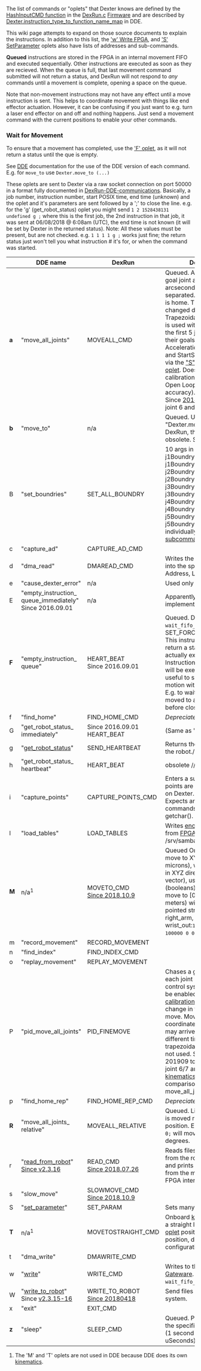 The list of commands or "oplets" that Dexter knows are defined by the [HashInputCMD function](https://github.com/HaddingtonDynamics/Dexter/search?utf8=%E2%9C%93&q=HashInputCMD+filename%3ADexRun.c&type=) in the [DexRun.c](../blob/master/Firmware/DexRun.c) [Firmware](firmware) and are described by [Dexter.instruction_type_to_function_name_map](https://github.com/cfry/dde/search?q=Dexter.instruction_type_to_function_name_map+filename%3Arobot.js&unscoped_q=Dexter.instruction_type_to_function_name_map+filename%3Arobot.js) in DDE. 

This wiki page attempts to expand on those source documents to explain the instructions. In addition to this list, the ['w' Write FPGA](oplet-write), and ['S' SetParameter](set-parameter-oplet) oplets also have lists of addresses and sub-commands.


**Queued** instructions are stored in the FPGA in an internal movement FIFO and executed sequentially. Other instructions are executed as soon as they are recieved. When the queue is full, that last movement command submitted will not return a status, and DexRun will not respond to _any_ commands until a movement is complete, opening a space on the queue. 

Note that non-movement instructions may not have any effect until a move instruction is sent. This helps to coordinate movement with things like end effector actuation. However, it can be confusing if you just want to e.g. turn a laser end effector on and off and nothing happens. Just send a movement command with the current positions to enable your other commands.

### Wait for Movement
To ensure that a movement has completed, use the <a href="#f">'F' oplet</a>, as it will not return a status until the que is empty. 

See [DDE](DDE) documentation for the use of the DDE version of each command. E.g. for `move_to` use `Dexter.move_to (...)`

These oplets are sent to Dexter via a raw socket connection on port 50000 in a format fully documented in [DexRun-DDE-communications](DexRun-DDE-communications). Basically, a job number, instruction number, start POSIX time, end time (unknown) and the oplet and it's parameters are sent followed by a ';' to close the line. e.g. for the 'g' (get_robot_status) oplet you might send `1 2 1528438131 undefined g ;` where this is the first job, the 2nd instruction in that job, it was sent at 06/08/2018 @ 6:08am (UTC), the end time is not known (it will be set by Dexter in the returned status). Note: All these values must be present, but are not checked. e.g. `1 1 1 1 g ;` works just fine; the return status just won't tell you what instruction # it's for, or when the command was started. 

&nbsp; | DDE name | DexRun | Description
--- | --- | --- | ---
<a name="a">**a**</a>|"move_all_joints"|MOVEALL_CMD|Queued. Arguments: 5 to 7 goal joint angles in arcseconds, space separated. E.g. `a 0 0 0 0 0` is home. The goal can not be changed during the move. Trapezoidal speed ramping is used with coordination so the first 5 joints arrive at their goals at the same time. Acceleration, MaxSpeed, and StartSpeed can be set via the ["S" SetParameter oplet](set-parameter-oplet). Does not require calibration, works even in Open Loop mode (w/ lower accuracy). <br>Since [2018.11.07](https://github.com/HaddingtonDynamics/Dexter/commit/c70abf71bca34aadf0850fbdd6b9b2bac969d221) accepts joint 6 and 7 positions.
<a name="b">**b**</a>|"move_to"|n/a|Queued. Use "Dexter.move_to" in DDE. In DexRun, this oplet is obsolete. See "M"
<a name="B">B</a>|"set_boundries"|SET_ALL_BOUNDRY|10 args in arcseconds: j1BoundryHigh, j1Boundrylow,  j2BoundryHigh, j2Boundrylow, j3BoundryHigh, j3Boundrylow, j4BoundryHigh, j4Boundrylow, j5BoundryHigh, j5Boundrylow. Set individually with ["S" oplet subcommands](set-parameter-oplet)
<a name="c">c</a>|"capture_ad"|CAPTURE_AD_CMD|
<a name="d">d</a>|"dma_read"|DMAREAD_CMD|Writes the FPGA DMA data into the specified file. 3 args: Address, Length, Filename.
<a name="e">e</a>|"cause_dexter_error"|n/a|Used only in DDE
<a name="E">E</a>|"empty_instruction_ queue_immediately"<br>Since 2016.09.01|n/a|Apparently never implemented in firmware?
<a name="F">**F**</a>|"empty_instruction_ queue"|HEART_BEAT<br>Since 2016.09.01|Queued. Does `wait_fifo_flush()` first. Was SET_FORCE_MOVE_POINT. This instruction will not return a status until it actually executes. Instructions before this one will be executed first. Very useful to synchronize robot motion with control software. E.g. to wait until the arm has moved to a new position before closing the gripper.
<a name="f">f</a>|"find_home"|FIND_HOME_CMD|_Depreciated_ Use job engine.|
<a name="G">G</a>|"get_robot_status_ immediately"|Since 2016.09.01 HEART_BEAT| (Same as 'g'?) 
<a name="g">g</a>|"[get_robot_status](status-data)"|SEND_HEARTBEAT|Returns the current [status](status-data) of the robot.//fry
<a name="h">h</a>|"get_robot_status_ heartbeat"|HEART_BEAT|obsolete //fry
<a name="i">i</a>|"capture_points"|CAPTURE_POINTS_CMD| Enters a sub mode where points are captured to a file on Dexter. 1 arg: Filename. Expects an input stream of commands from stdin via getchar(). No timeout.
<a name="l">l</a>|"load_tables"|LOAD_TABLES|Writes [encoder](Encoders) CalTables from [FPGA](Gateware) to /srv/samba/share/HiMem.dta
<a name="M">**M**</a>|n/a<sup>1</sup>|MOVETO_CMD<br>[Since 2018.10.9](https://github.com/HaddingtonDynamics/Dexter/commit/78bc04dfae5166d8889e1fba36540a3de3ea836b#diff-691272021fae98368efb598f8e089c16)|Queued Onboard [kinematics](Kinematics) move to XYZ (integer microns), with end effector in XYZ direction (unit vector), using configuration (booleans). For example to move to [0,0.5,1.0] (in meters) with the end effector pointed straight down and right_arm, elbow_up, and wrist_out:<tt>1 1 1 1 M 0 500000 100000 0 0 -1 1 1 1</tt>. See 'T'
<a name="m">m</a>|"record_movement"|RECORD_MOVEMENT||
<a name="n">n</a>|"find_index"|FIND_INDEX_CMD||
<a name="o">o</a>|"replay_movement"|REPLAY_MOVEMENT||
<a name="P">P</a>|"pid_move_all_joints"|PID_FINEMOVE|Chases a goal position on each joint using the PID control system which must be enabled. Requires [calibration](Encoder-calibration). The goal can change in the middle of the move. Movement is not coordinated so each joint may arrive at the goal at a different time. The standard trapezoidal speed ramping is not used. See "a". Modified 201909 to optionally accept joint 6/7 angles. See [kinematics](https://github.com/HaddingtonDynamics/Dexter/wiki/Kinematics) for its comparison to move_all_joints |
<a name="p">p</a>|"find_home_rep"|FIND_HOME_REP_CMD|_Depreciated_ Use job engine.|
<a name="R">**R**</a>|"move_all_joints_ relative"|MOVEALL_RELATIVE|Queued. Like 'a' but the joint is moved relative to it's prior position. E.g. `R 0 0 -36000 0 0;` will move joint 3 ccw 10 degrees.
<a name="r">r</a>|"[read_from_robot](read-from-robot)"<br>[Since v2.3.16](https://github.com/cfry/dde/releases/tag/untagged-5d86b61c13b61d266905)|READ_CMD<br>[Since 2018.07.26](https://github.com/HaddingtonDynamics/Dexter/commit/243ac0fa3c995effd9c75731d3a9c7ecb70cc73e)|Reads files or string data from the robot. Also reads and prints locally values from the memory mapped FPGA interface.
<a name="s">s</a>|"slow_move"|SLOWMOVE_CMD<br>[Since 2018.10.9](https://github.com/HaddingtonDynamics/Dexter/commit/78bc04dfae5166d8889e1fba36540a3de3ea836b#diff-691272021fae98368efb598f8e089c16)||
<a name="S">S</a>|"[set_parameter](set-parameter-oplet)"|SET_PARAM|Sets many different values
<a name="T">**T**</a>|n/a<sup>1</sup>|MOVETOSTRAIGHT_CMD|Onboard [kinematics](Kinematics) move in a straight line from prior <a href="#M">'M' oplet</a> position to new XYZ position, direction, and configuration. 
<a name="t">t</a>|"dma_write"|DMAWRITE_CMD||
<a name="w">w</a>|"[write](oplet-write)"|WRITE_CMD|Writes to the [FPGA / Gateware](Gateware). Does `wait_fifo_flush()` first.
<a name="W">W</a>|"[write_to_robot](write-to-robot)"<br>Since [v2.3.15-16](https://github.com/cfry/dde/releases/tag/untagged-5d86b61c13b61d266905)|WRITE_TO_ROBOT<br>[Since 20180418](https://github.com/HaddingtonDynamics/Dexter/commit/ef39cfe6effd36faeb9bd96b21a11a3dcd6b84ef)|Send files to the Dexter file system. 
<a name="X">x</a>|"exit"|EXIT_CMD||
<a name="z">**z**</a>|"sleep"|SLEEP_CMD|Queued. Pause the robot for the specified uSeconds<br>(1 second = 1000000 uSeconds)|

1. The 'M' and 'T' oplets are not used in DDE because DDE does its own [kinematics](Kinematics). 